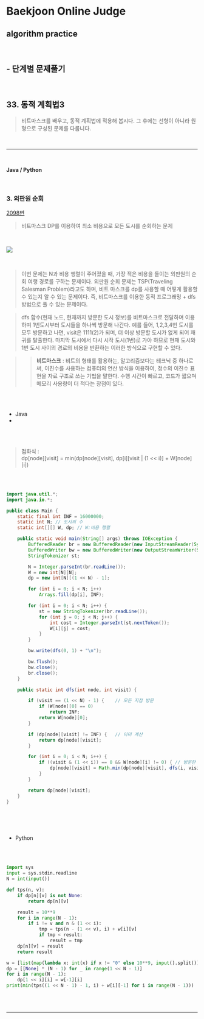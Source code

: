 # Baekjoon Online Judge

## algorithm practice
<br>

## - 단계별 문제풀기
<br>

## 33. 동적 계획법3

> 비트마스크를 배우고, 동적 계획법에 적용해 봅시다. 그 후에는 선형이 아니라 원형으로 구성된 문제를 다룹니다.

<br>

---

<br>

**Java / Python**

<br>

### 3. 외판원 순회
[2098번](https://www.acmicpc.net/problem/2098)
> 비트마스크 DP를 이용하여 최소 비용으로 모든 도시를 순회하는 문제

<br>

![](https://images.velog.io/images/jini_eun/post/7474e237-adcd-4b30-b5b2-3dad6803fb98/image.png)

<br>

> 이번 문제는 N과 비용 행렬이 주어졌을 때, 가장 적은 비용을 들이는 외판원의 순회 여행 경로를 구하는 문제이다. 외판원 순회 문제는 TSP(Traveling Salesman Problem)라고도 하며, 비트 마스크를 dp를 사용할 때 어떻게 활용할 수 있는지 알 수 있는 문제이다. 즉, 비트마스크를 이용한 동적 프로그래밍 + dfs 방법으로 풀 수 있는 문제이다. <br>

> dfs 함수(현재 노드, 현재까지 방문한 도시 정보)를 비트마스크로 전달하며 이용하며 1번도시부터 도시들을 하나씩 방문해 나간다. 예를 들어, 1,2,3,4번 도시를 모두 방문하고 나면, visit은 1111(2)가 되며, 더 이상 방문할 도시가 없게 되어 재귀를 탈출한다. 마지막 도시에서 다시 시작 도시(1번)로 가야 하므로 현재 도시와 1번 도시 사이의 경로의 비용을 반환하는 이러한 방식으로 구현할 수 있다.

> > <strong>비트마스크</strong> : 비트의 형태를 활용하는, 알고리즘보다는 테크닉 중 하나로써, 이진수를 사용하는 컴퓨터의 연산 방식을 이용하여, 정수의 이진수 표현을 자료 구조로 쓰는 기법을 말한다. 수행 시간이 빠르고, 코드가 짧으며 메모리 사용량이 더 적다는 장점이 있다.



<br><br>

- Java
- 
<br><br>

> 점화식 : <br>
> dp[node][visit] = min(dp[node][visit], dp[i][visit | (1 << i)] + W[node][i])

<br><br>

```java
import java.util.*;
import java.io.*;

public class Main {
	static final int INF = 16000000;
	static int N; // 도시의 수
	static int[][] W, dp; // W:비용 행렬

	public static void main(String[] args) throws IOException {
		BufferedReader br = new BufferedReader(new InputStreamReader(System.in));
		BufferedWriter bw = new BufferedWriter(new OutputStreamWriter(System.out));
		StringTokenizer st;

		N = Integer.parseInt(br.readLine());
		W = new int[N][N];
		dp = new int[N][(1 << N) - 1];

		for (int i = 0; i < N; i++)
			Arrays.fill(dp[i], INF);

		for (int i = 0; i < N; i++) {
			st = new StringTokenizer(br.readLine());
			for (int j = 0; j < N; j++) {
				int cost = Integer.parseInt(st.nextToken());
				W[i][j] = cost;
			}
		}

		bw.write(dfs(0, 1) + "\n");

		bw.flush();
		bw.close();
		br.close();
	}

	public static int dfs(int node, int visit) {

		if (visit == (1 << N) - 1) {	// 모든 지점 방문
			if (W[node][0] == 0)
				return INF;
			return W[node][0];
		}

		if (dp[node][visit] != INF) {	// 이미 계산
			return dp[node][visit];
		}

		for (int i = 0; i < N; i++) {
			if ((visit & (1 << i)) == 0 && W[node][i] != 0) { // 방문한 적 없음
				dp[node][visit] = Math.min(dp[node][visit], dfs(i, visit | (1 << i)) + W[node][i]);
			}
		}

		return dp[node][visit];
	}
}
```

<br><br><br>

- Python

<br><br>

```python
import sys
input = sys.stdin.readline
N = int(input())

def tps(n, v):
    if dp[n][v] is not None:
        return dp[n][v]

    result = 10**9
    for i in range(N - 1):
        if i != v and n & (1 << i):
            tmp = tps(n - (1 << v), i) + w[i][v]
            if tmp < result:
                result = tmp
    dp[n][v] = result
    return result

w = [list(map(lambda x: int(x) if x != "0" else 10**9, input().split())) for _ in range(N)]
dp = [[None] * (N - 1) for _ in range(1 << N - 1)]
for i in range(N - 1):
    dp[1 << i][i] = w[-1][i]
print(min(tps((1 << N - 1) - 1, i) + w[i][-1] for i in range(N - 1)))
```

<br><br>

---

<br>
